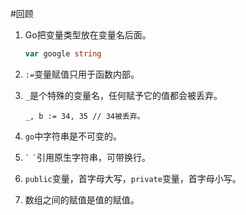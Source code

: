 #回顾
1. Go把变量类型放在变量名后面。  

    ```go
    var google string
    ```
2. `:=`变量赋值只用于函数内部。

3. `_`是个特殊的变量名，任何赋予它的值都会被丢弃。

    ```golang
    _, b := 34, 35 // 34被丢弃。
    ```
4. `go`中字符串是不可变的。
5. `` ` `` `` ` ``引用原生字符串，可带换行。
6. `public`变量，首字母大写，`private`变量，首字母小写。
7. 数组之间的赋值是值的赋值。